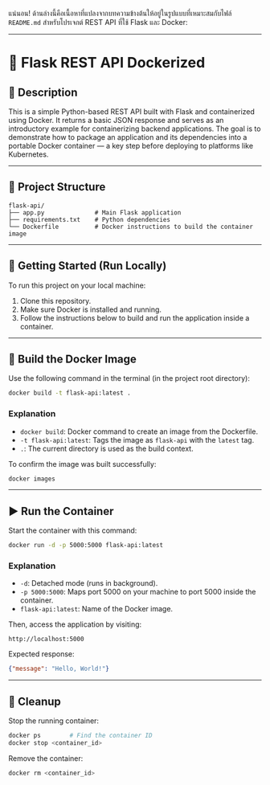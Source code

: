 แน่นอน! ด้านล่างนี้คือเนื้อหาที่แปลงจากบทความข้างต้นให้อยู่ในรูปแบบที่เหมาะสมกับไฟล์ `README.md` สำหรับโปรเจกต์ REST API ที่ใช้ Flask และ Docker:

---

# 🐳 Flask REST API Dockerized

## 📄 Description

This is a simple Python-based REST API built with Flask and containerized using Docker. It returns a basic JSON response and serves as an introductory example for containerizing backend applications. The goal is to demonstrate how to package an application and its dependencies into a portable Docker container — a key step before deploying to platforms like Kubernetes.

---

## 📁 Project Structure

```
flask-api/
├── app.py              # Main Flask application
├── requirements.txt    # Python dependencies
└── Dockerfile          # Docker instructions to build the container image
```

---

## 🚀 Getting Started (Run Locally)

To run this project on your local machine:

1. Clone this repository.
2. Make sure Docker is installed and running.
3. Follow the instructions below to build and run the application inside a container.

---

## 🔧 Build the Docker Image

Use the following command in the terminal (in the project root directory):

```bash
docker build -t flask-api:latest .
```

### Explanation

- `docker build`: Docker command to create an image from the Dockerfile.
- `-t flask-api:latest`: Tags the image as `flask-api` with the `latest` tag.
- `.`: The current directory is used as the build context.

To confirm the image was built successfully:

```bash
docker images
```

---

## ▶️ Run the Container

Start the container with this command:

```bash
docker run -d -p 5000:5000 flask-api:latest
```

### Explanation

- `-d`: Detached mode (runs in background).
- `-p 5000:5000`: Maps port 5000 on your machine to port 5000 inside the container.
- `flask-api:latest`: Name of the Docker image.

Then, access the application by visiting:

```
http://localhost:5000
```

Expected response:

```json
{"message": "Hello, World!"}
```

---

## 🧹 Cleanup

Stop the running container:

```bash
docker ps        # Find the container ID
docker stop <container_id>
```

Remove the container:

```bash
docker rm <container_id>
```
